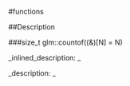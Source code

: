 #functions


<!--
_visible: True_
_advanced: False_
-->

##Description






<!----------------------------------------------------------------------------->

###size_t glm::countof((&)[N] = N)

<!--
_syntax: glm::countof((&)[N] = N)_
_name: glm::countof_
_returns: size_t_
_returns_description: _
_parameters: const T (&)[N] =N_
_version_started: 0.10.0_
_version_deprecated: _
_summary: _
_constant: False_
_static: False_
_visible: True_
_advanced: False_
-->

_inlined_description: _







_description: _







<!----------------------------------------------------------------------------->

